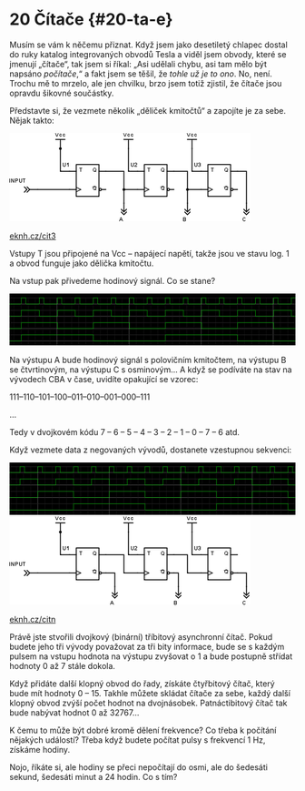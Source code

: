 # 20 Čítače {#20-ta-e}

Musím se vám k něčemu přiznat. Když jsem jako desetiletý chlapec dostal do ruky katalog integrovaných obvodů Tesla a viděl jsem obvody, které se jmenují „čítače“, tak jsem si říkal: „Asi udělali chybu, asi tam mělo být napsáno _počítače_,“ a fakt jsem se těšil, že _tohle už je to ono_. No, není. Trochu mě to mrzelo, ale jen chvilku, brzo jsem totiž zjistil, že čítače jsou opravdu šikovné součástky.

Představte si, že vezmete několik „děliček kmitočtů“ a zapojíte je za sebe. Nějak takto:

![242-1.png](../images/000030.png)

[eknh.cz/cit3](https://eknh.cz/cit3)

Vstupy T jsou připojené na Vcc – napájecí napětí, takže jsou ve stavu log. 1 a obvod funguje jako dělička kmitočtu.

Na vstup pak přivedeme hodinový signál. Co se stane?

![242-2.png](../images/000078.png)

Na výstupu A bude hodinový signál s polovičním kmitočtem, na výstupu B se čtvrtinovým, na výstupu C s osminovým… A když se podíváte na stav na vývodech CBA v čase, uvidíte opakující se vzorec:

111–110–101–100–011–010–001–000–111

…

Tedy v dvojkovém kódu 7 – 6 – 5 – 4 – 3 – 2 – 1 – 0 – 7 – 6 atd.

Když vezmete data z negovaných vývodů, dostanete vzestupnou sekvenci:

![243-1.png](../images/000045.png)![243-2.png](images/000081.png)

[eknh.cz/citn](https://eknh.cz/citn)

Právě jste stvořili dvojkový (binární) tříbitový asynchronní čítač. Pokud budete jeho tři vývody považovat za tři bity informace, bude se s každým pulsem na vstupu hodnota na výstupu zvyšovat o 1 a bude postupně střídat hodnoty 0 až 7 stále dokola.

Když přidáte další klopný obvod do řady, získáte čtyřbitový čítač, který bude mít hodnoty 0 – 15\. Takhle můžete skládat čítače za sebe, každý další klopný obvod zvýší počet hodnot na dvojnásobek. Patnáctibitový čítač tak bude nabývat hodnot 0 až 32767…

K čemu to může být dobré kromě dělení frekvence? Co třeba k počítání nějakých událostí? Třeba když budete počítat pulsy s frekvencí 1 Hz, získáme hodiny.

Nojo, říkáte si, ale hodiny se přeci nepočítají do osmi, ale do šedesáti sekund, šedesáti minut a 24 hodin. Co s tím?
